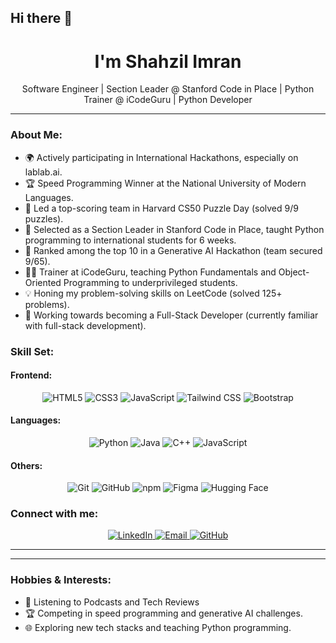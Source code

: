 ## Hi there 👋

<h1 align="center"> I'm Shahzil Imran</h1>

<!--- <p align="center">
  <img src="https://github.com/your-profile-picture.png" width="100" height="100" />
</p> --->

<p align="center">
  Software Engineer | Section Leader @ Stanford Code in Place | Python Trainer @ iCodeGuru | Python Developer
</p>

---

### About Me:

- 🌍 Actively participating in International Hackathons, especially on lablab.ai.
- 🏆 Speed Programming Winner at the National University of Modern Languages.
- 🧩 Led a top-scoring team in Harvard CS50 Puzzle Day (solved 9/9 puzzles).
- 🏅 Selected as a Section Leader in Stanford Code in Place, taught Python programming to international students for 6 weeks.
- 🥇 Ranked among the top 10 in a Generative AI Hackathon (team secured 9/65).
- 👨‍🏫 Trainer at iCodeGuru, teaching Python Fundamentals and Object-Oriented Programming to underprivileged students.
- 💡 Honing my problem-solving skills on LeetCode (solved 125+ problems).
- 🌱 Working towards becoming a Full-Stack Developer (currently familiar with full-stack development).

### Skill Set:

#### Frontend:
<p align="center">
  <img src="https://img.shields.io/badge/HTML5-E34F26?style=for-the-badge&logo=html5&logoColor=white" alt="HTML5" />
  <img src="https://img.shields.io/badge/CSS3-1572B6?style=for-the-badge&logo=css3&logoColor=white" alt="CSS3" />
  <img src="https://img.shields.io/badge/JavaScript-F7DF1E?style=for-the-badge&logo=javascript&logoColor=black" alt="JavaScript" />
  <img src="https://img.shields.io/badge/Tailwind_CSS-38B2AC?style=for-the-badge&logo=tailwind-css&logoColor=white" alt="Tailwind CSS" />
  <img src="https://img.shields.io/badge/Bootstrap-7952B3?style=for-the-badge&logo=bootstrap&logoColor=white" alt="Bootstrap" />
</p>

#### Languages:
<p align="center">
  <img src="https://img.shields.io/badge/Python-3776AB?style=for-the-badge&logo=python&logoColor=white" alt="Python" />
  <img src="https://img.shields.io/badge/Java-007396?style=for-the-badge&logo=java&logoColor=white" alt="Java" />
  <img src="https://img.shields.io/badge/C++-00599C?style=for-the-badge&logo=cplusplus&logoColor=white" alt="C++" />
  <img src="https://img.shields.io/badge/JavaScript-F7DF1E?style=for-the-badge&logo=javascript&logoColor=black" alt="JavaScript" />
</p>

#### Others:
<p align="center">
  <img src="https://img.shields.io/badge/Git-F05032?style=for-the-badge&logo=git&logoColor=white" alt="Git" />
  <img src="https://img.shields.io/badge/GitHub-100000?style=for-the-badge&logo=github&logoColor=white" alt="GitHub" />
  <img src="https://img.shields.io/badge/npm-CB3837?style=for-the-badge&logo=npm&logoColor=white" alt="npm" />
  <img src="https://img.shields.io/badge/Figma-F24E1E?style=for-the-badge&logo=figma&logoColor=white" alt="Figma" />
  <img src="https://img.shields.io/badge/Hugging_Face-FFAE0D?style=for-the-badge&logo=hugging-face&logoColor=black" alt="Hugging Face" />
</p>

### Connect with me:

<p align="center">
  <a href="https://www.linkedin.com/in/shahzilimran" target="_blank">
    <img src="https://img.shields.io/badge/LinkedIn-0077B5?style=for-the-badge&logo=linkedin&logoColor=white" alt="LinkedIn" />
  </a>
  <a href="mailto:shahzil.imran@example.com" target="_blank">
    <img src="https://img.shields.io/badge/Email-D14836?style=for-the-badge&logo=gmail&logoColor=white" alt="Email" />
  </a>
  <a href="https://github.com/shahzilimran" target="_blank">
    <img src="https://img.shields.io/badge/GitHub-100000?style=for-the-badge&logo=github&logoColor=white" alt="GitHub" />
  </a>
</p>

---

<!--- ### GitHub Stats:

<p align="center">
  <img src="https://github-readme-stats.vercel.app/api?username=shahzilimran&show_icons=true&theme=radical" alt="GitHub Stats" />
</p>

<p align="center">
  <img src="https://github-readme-stats.vercel.app/api/top-langs/?username=shahzilimran&layout=compact&theme=radical" alt="Top Languages" />
</p>
--->
---

### Hobbies & Interests:
- 🎨 Listening to Podcasts and Tech Reviews
- 🏆 Competing in speed programming and generative AI challenges.
- 🌐 Exploring new tech stacks and teaching Python programming.
